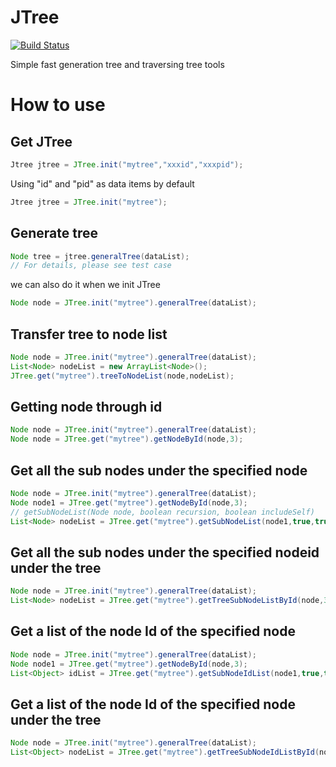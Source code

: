 # JTree

[![Build Status](https://travis-ci.org/xchendeveloper/JTree.svg?branch=master)](https://travis-ci.org/xchendeveloper/JTree)

Simple fast generation tree and traversing tree tools

# How to use

## Get JTree 
```java
Jtree jtree = JTree.init("mytree","xxxid","xxxpid");
```
Using "id" and "pid" as data items by default
```java
Jtree jtree = JTree.init("mytree");
```

## Generate tree
```java
Node tree = jtree.generalTree(dataList);
// For details, please see test case
```
we can also do it when we init JTree
```java
Node node = JTree.init("mytree").generalTree(dataList);
```

## Transfer tree to node list
```java
Node node = JTree.init("mytree").generalTree(dataList);
List<Node> nodeList = new ArrayList<Node>();
JTree.get("mytree").treeToNodeList(node,nodeList);
```

## Getting node through id
```java
Node node = JTree.init("mytree").generalTree(dataList);
Node node = JTree.get("mytree").getNodeById(node,3);
```

## Get all the sub nodes under the specified node
```java
Node node = JTree.init("mytree").generalTree(dataList);
Node node1 = JTree.get("mytree").getNodeById(node,3);
// getSubNodeList(Node node, boolean recursion, boolean includeSelf)
List<Node> nodeList = JTree.get("mytree").getSubNodeList(node1,true,true); 

```

## Get all the sub nodes under the specified nodeid under the tree
```java
Node node = JTree.init("mytree").generalTree(dataList);
List<Node> nodeList = JTree.get("mytree").getTreeSubNodeListById(node,3,true,true);
```

## Get a list of the node Id of the specified node
```java
Node node = JTree.init("mytree").generalTree(dataList);
Node node1 = JTree.get("mytree").getNodeById(node,3);
List<Object> idList = JTree.get("mytree").getSubNodeIdList(node1,true,true);
```

## Get a list of the node Id of the specified node under the tree
```java
Node node = JTree.init("mytree").generalTree(dataList);
List<Object> nodeList = JTree.get("mytree").getTreeSubNodeIdListById(node,3,true,true);
```




